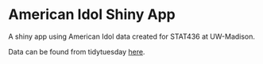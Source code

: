 # American Idol Shiny App

A shiny app using American Idol data created for STAT436 at UW-Madison.

Data can be found from tidytuesday [here](https://github.com/rfordatascience/tidytuesday/blob/master/data/2024/2024-07-23/readme.md).
